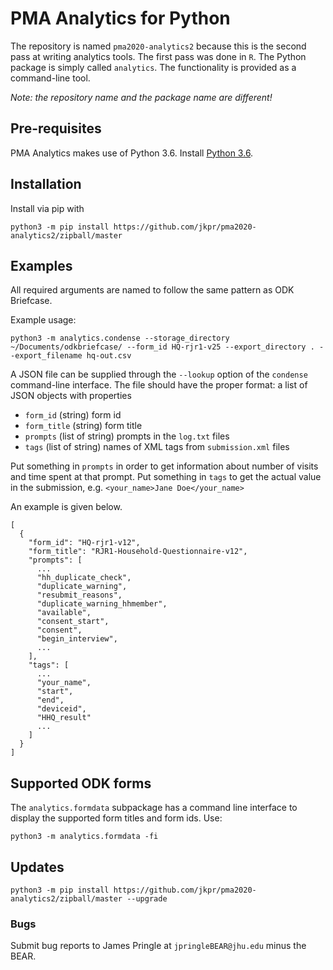 # PMA Analytics for Python

The repository is named `pma2020-analytics2` because this is the second pass at
writing analytics tools. The first pass was done in `R`. The Python package is
simply called `analytics`. The functionality is provided as a command-line
tool.

*Note: the repository name and the package name are different!*

## Pre-requisites

PMA Analytics makes use of Python 3.6. Install [Python 3.6][1].

[1]: https://www.python.org/downloads/

## Installation

Install via pip with

```
python3 -m pip install https://github.com/jkpr/pma2020-analytics2/zipball/master
```


## Examples

All required arguments are named to follow the same pattern as ODK Briefcase.

Example usage:

```
python3 -m analytics.condense --storage_directory ~/Documents/odkbriefcase/ --form_id HQ-rjr1-v25 --export_directory . --export_filename hq-out.csv
```

A JSON file can be supplied through the `--lookup` option of the `condense`
command-line interface. The file should have the proper format: a list of JSON
objects with properties

* `form_id` (string) form id
* `form_title` (string) form title
* `prompts` (list of string) prompts in the `log.txt` files
* `tags` (list of string) names of XML tags from `submission.xml` files

Put something in `prompts` in order to get information about number of visits
and time spent at that prompt. Put something in `tags` to get the actual value
in the submission, e.g. `<your_name>Jane Doe</your_name>`

An example is given below.

```
[
  {
    "form_id": "HQ-rjr1-v12",
    "form_title": "RJR1-Household-Questionnaire-v12",
    "prompts": [
      ...
      "hh_duplicate_check",
      "duplicate_warning",
      "resubmit_reasons",
      "duplicate_warning_hhmember",
      "available",
      "consent_start",
      "consent",
      "begin_interview",
      ...
    ],
    "tags": [
      ...
      "your_name",
      "start",
      "end",
      "deviceid",
      "HHQ_result"
      ...
    ]
  }
]
```

## Supported ODK forms

The `analytics.formdata` subpackage has a command line interface to display the supported form titles and form ids. Use:

```
python3 -m analytics.formdata -fi
```

## Updates

```
python3 -m pip install https://github.com/jkpr/pma2020-analytics2/zipball/master --upgrade
```


### Bugs

Submit bug reports to James Pringle at `jpringleBEAR@jhu.edu` minus the BEAR.
